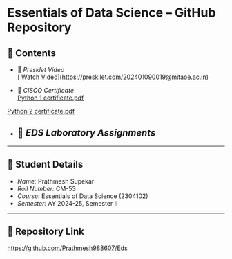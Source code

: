 
# Essentials of Data Science – GitHub Repository

## 📂 Contents

- 🎥 *Presklet Video*  
[  [Watch Video](https://drive.google.com/your-presklet-video-link)](https://preskilet.com/202401090019@mitaoe.ac.in)

- 📜 *CISCO Certificate*  
  [Python 1 certificate.pdf](https://github.com/user-attachments/files/20140212/Python.1.certificate.pdf)

 [Python 2 certificate.pdf](https://github.com/user-attachments/files/20140214/Python.2.certificate.pdf)

- 🧪 *EDS Laboratory Assignments*  
  - 
---

## 👤 Student Details

- *Name:* Prathmesh Supekar
- *Roll Number:* CM-53
- *Course:* Essentials of Data Science (2304102)  
- *Semester:* AY 2024-25, Semester II

---

## 🔗 Repository Link
https://github.com/Prathmesh988607/Eds
